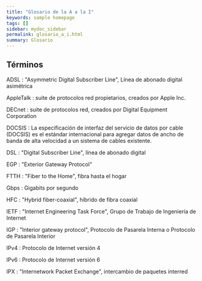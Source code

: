 ```yaml
---
title: "Glosario de la A a la I"
keywords: sample homepage
tags: []
sidebar: mydoc_sidebar
permalink: glosario_a_i.html
summary: Glosario
---
```


## Términos

ADSL
: "Asymmetric Digital Subscriber Line", Línea de abonado digital asimétrica

AppleTalk
: suite de protocolos red propietarios, creados por Apple Inc.

DECnet
: suite de protocolos red, creados por Digital Equipment Corporation

DOCSIS
: La especificación de interfaz del servicio de datos por cable (DOCSIS) es el estándar internacional para agregar datos de ancho de banda de alta velocidad a un sistema de cables existente.

DSL
: "Digital Subscriber Line", línea de abonado digital

EGP
: "Exterior Gateway Protocol"

FTTH
: "Fiber to the Home", fibra hasta el hogar

Gbps
: Gigabits por segundo

HFC
: "Hybrid fiber-coaxial", híbrido de fibra coaxial

IETF
: "Internet Engineering Task Force", Grupo de Trabajo de Ingeniería de Internet

IGP
: "Interior gateway protocol", Protocolo de Pasarela Interna o Protocolo de Pasarela Interior

IPv4
: Protocolo de Internet versión 4

IPv6
: Protocolo de Internet versión 6

IPX
: "Internetwork Packet Exchange", intercambio de paquetes interred

